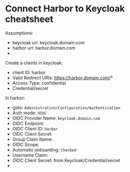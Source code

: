 # Connect Harbor to Keycloak cheatsheet

Assumptions:
- keycloak url: keycloak.domain.com
- harbor url: harbor.domain.com
- 
Create a clients in keycloak:
- client ID: harbor
- Valid Redirect URIs: https://harbor.domain.com/*
- Access Type: confidential
- Credential/secret

In harbor:
- goto: `Administration/Configuration/Authentication`
- Auth mode: `OIDC`
- OIDC Provider Name: `keycloak.domain.com`
- OIDC Endpoint: 
- OIDC Client ID: `harbor`
- OIDC Client Secret: 
- Group Claim Name:
- OIDC Scope: 
- Automatic onboarding: `Checked`
- Username Claim: 
- OIDC Client Secret: from Keycloak/Credential/secret
- 

